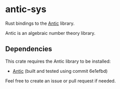 # antic-sys

Rust bindings to the [Antic](https://github.com/wbhart/antic) library.

Antic is an algebraic number theory library.

## Dependencies

This crate requires the Antic library to be installed:

  * [Antic](https://github.com/wbhart/antic) (built and tested using commit 6e1efbd)

Feel free to create an issue or pull request if needed.

